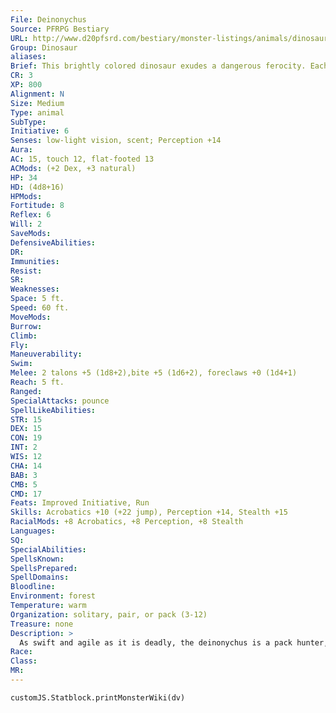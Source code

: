 ```yaml
---
File: Deinonychus
Source: PFRPG Bestiary
URL: http://www.d20pfsrd.com/bestiary/monster-listings/animals/dinosaur/deinonychus
Group: Dinosaur
aliases: 
Brief: This brightly colored dinosaur exudes a dangerous ferocity. Each foot is armed with a large, sickle-shaped claw.
CR: 3
XP: 800
Alignment: N
Size: Medium
Type: animal
SubType: 
Initiative: 6
Senses: low-light vision, scent; Perception +14
Aura: 
AC: 15, touch 12, flat-footed 13
ACMods: (+2 Dex, +3 natural)
HP: 34
HD: (4d8+16)
HPMods: 
Fortitude: 8
Reflex: 6
Will: 2
SaveMods: 
DefensiveAbilities: 
DR: 
Immunities: 
Resist: 
SR: 
Weaknesses: 
Space: 5 ft.
Speed: 60 ft.
MoveMods: 
Burrow: 
Climb: 
Fly: 
Maneuverability: 
Swim: 
Melee: 2 talons +5 (1d8+2),bite +5 (1d6+2), foreclaws +0 (1d4+1)
Reach: 5 ft.
Ranged: 
SpecialAttacks: pounce
SpellLikeAbilities: 
STR: 15
DEX: 15
CON: 19
INT: 2
WIS: 12
CHA: 14
BAB: 3
CMB: 5
CMD: 17
Feats: Improved Initiative, Run
Skills: Acrobatics +10 (+22 jump), Perception +14, Stealth +15
RacialMods: +8 Acrobatics, +8 Perception, +8 Stealth
Languages: 
SQ: 
SpecialAbilities: 
SpellsKnown: 
SpellsPrepared: 
SpellDomains: 
Bloodline: 
Environment: forest
Temperature: warm
Organization: solitary, pair, or pack (3-12)
Treasure: none
Description: >
  As swift and agile as it is deadly, the deinonychus is a pack hunter, running with several of its kind to take down prey and rip it apart with their gutting talons. You can apply the young simple template to create statistics for smaller, more agile velociraptors. Conversely, you can either increase the deinonychus to Large size and its Hit Dice to 8 or simply apply the giant and advanced simple templates to create a formidable megaraptor. Elasmosaurus Companions Starting Statistics: Size Medium; Speed 20 ft., swim 50 ft.; AC +2 natural armor; Attack bite (1d8); Ability Scores Str 10, Dex 18, Con 12, Int 2, Wis 13, Cha 9; Special Qualities low-light vision, scent. 4th-Level Advancement: Size Large; AC +3 natural armor; Attack bite (2d6); Ability Scores Str +8, Dex -2, Con +4.
Race: 
Class: 
MR: 
---
```

```dataviewjs
customJS.Statblock.printMonsterWiki(dv)
```
